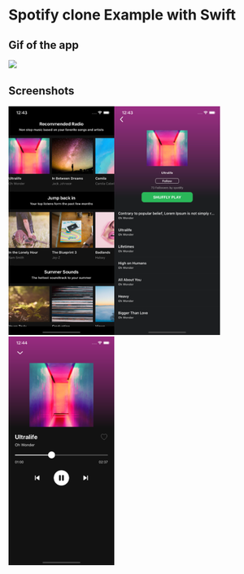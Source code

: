 
# Spotify clone Example with Swift
## Gif of the app
<img src="spotify-play.gif" height="450"/>


## Screenshots
<img src="SpotifyExample/Assets.xcassets/1.imageset/1.png" height="450"/><img src="SpotifyExample/Assets.xcassets/2.imageset/2.png" height="450"/><img src="SpotifyExample/Assets.xcassets/3.imageset/3.png" height="450"/>
